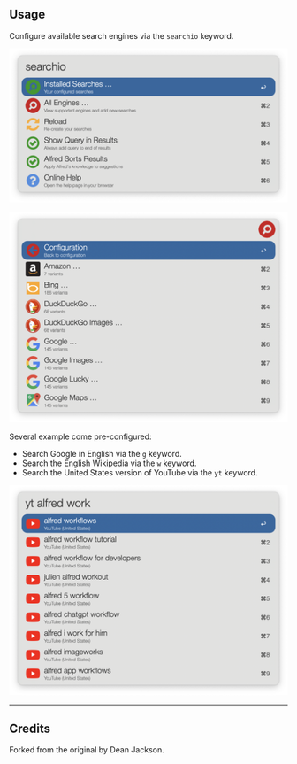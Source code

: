 ## Usage

Configure available search engines via the `searchio` keyword. 

![Main Settings and Help menu](images/settings.png)

![Other Engines menu](images/other-engines.png)

Several example come pre-configured:

* Search Google in English via the `g` keyword.
* Search the English Wikipedia via the `w` keyword.
* Search the United States version of YouTube via the `yt` keyword.

![YouTube Example search](images/youtube-example.png)

---

## Credits

Forked from the original by Dean Jackson.
